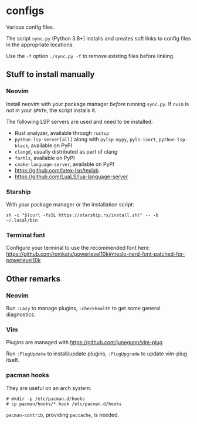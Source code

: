 # configs

Various config files.

The script `sync.py` (Python 3.8+) installs and creates soft links to config
files in the appropriate locations.

Use the `-f` option `./sync.py -f` to remove existing files before linking.

## Stuff to install manually

### Neovim

Install neovim with your package manager _before_ running `sync.py`.  If `nvim`
is not in your `$PATH`, the script installs it.

The following LSP servers are used and need to be installed:

- Rust analyzer, available through `rustup`
- `python-lsp-server[all]` along with `pylsp-mypy`, `pyls-isort`,
  `python-lsp-black`, available on PyPI
- `clangd`, usually distributed as part of clang
- `fortls`, available on PyPI
- `cmake-language-server`, available on PyPI
- https://github.com/latex-lsp/texlab
- https://github.com/LuaLS/lua-language-server

### Starship

With your package manager or the installation script:

```shell
sh -c "$(curl -fsSL https://starship.rs/install.sh)" -- -b ~/.local/bin
```

### Terminal font

Configure your terminal to use the recommended font here:
https://github.com/romkatv/powerlevel10k#meslo-nerd-font-patched-for-powerlevel10k

## Other remarks

### Neovim

Run `:Lazy` to manage plugins, `:checkhealth` to get some general diagnostics.

### Vim

Plugins are managed with https://github.com/junegunn/vim-plug

Run `:PlugUpdate` to install/update plugins, `:PlugUpgrade` to update vim-plug
itself.

### pacman hooks

They are useful on an arch system:

```shell
# mkdir -p /etc/pacman.d/hooks
# cp pacman/hooks/*.hook /etc/pacman.d/hooks
```

`pacman-contrib`, providing `paccache`, is needed.
